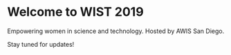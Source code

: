 <!DOCTYPE html>
<html lang="en">
<head>
  <meta charset="UTF-8" />
  <meta name="viewport" content="width=device-width, initial-scale=1.0" />
  <meta name="google-site-verification" content="YOUR_VERIFICATION_CODE" />
  <title>WIST 2019 - Women in Science and Technology Conference</title>

  <!-- Meta tags for SEO -->
  <meta name="description" content="Join the 15th Biennial Women in Science and Technology Conference, hosted by AWIS-SD. Empowering women in STEM through community, research, and advocacy.">
  <meta name="keywords" content="Women in STEM, Science Conference, AWIS San Diego, WIST 2019">
  <meta name="author" content="AWIS-SD">

  <!-- Google Analytics -->
  <script async src="https://www.googletagmanager.com/gtag/js?id=G-ZEPC40ZRC6"></script>
  <script>
    window.dataLayer = window.dataLayer || [];
    function gtag(){ dataLayer.push(arguments); }
    gtag('js', new Date());
    gtag('config', 'G-ZEPC40ZRC6');
  </script>
</head>
<body>
  <h1>Welcome to WIST 2019</h1>
  <p>Empowering women in science and technology. Hosted by AWIS San Diego.</p>
  <p>Stay tuned for updates!</p>
</body>
</html>
